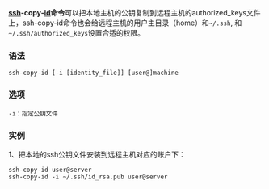 **[ssh](#/ssh "ssh命令")-copy-[id](#/id "id命令")命令**可以把本地主机的公钥复制到远程主机的authorized_keys文件上，ssh-copy-id命令也会给远程主机的用户主目录（home）和`~/.ssh`, 和`~/.ssh/authorized_keys`设置合适的权限。

### 语法  

```
ssh-copy-id [-i [identity_file]] [user@]machine
```

### 选项  

```
-i：指定公钥文件
```

### 实例  

1、把本地的ssh公钥文件安装到远程主机对应的账户下：

```
ssh-copy-id user@server
ssh-copy-id -i ~/.ssh/id_rsa.pub user@server
```